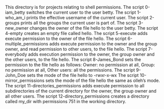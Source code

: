 This directory is for projects relating to shell permissions.
The script 0-iam_betty switches the current user to the user betty.
The script 1-who_am_i prints the effective username of the current user.
The script 2-groups prints all the groups the current user is part of.
The script 3-new_owner changes the owner of the file hello to the user betty.
The script 4-empty creates an empty file called hello.
The script 5-execute adds execute permission to the owner of the file hello.
The script 6-multiple_permissions adds execute permission to the owner and the group owner, and read permission to other users, to the file hello.
The script 7-everybody adds execution permission to the owner, the group owner and the other users, to the file hello.
The script 8-James_Bond sets the permission to the file hello as follows: Owner: no permission at all, Group: no permission at all, Other users: all the permissions.
The script 9-John_Doe sets the mode of the file hello to -rwxr-x-wx
The script 10-mirror_permissions sets the mode of the file hello the same as olleh’s mode.
The script 11-directories_permissions adds execute permission to all subdirectories of the current directory for the owner, the group owner and all other users.
The script 12-directory_permissions creates a directory called my_dir with permissions 751 in the working directory.
